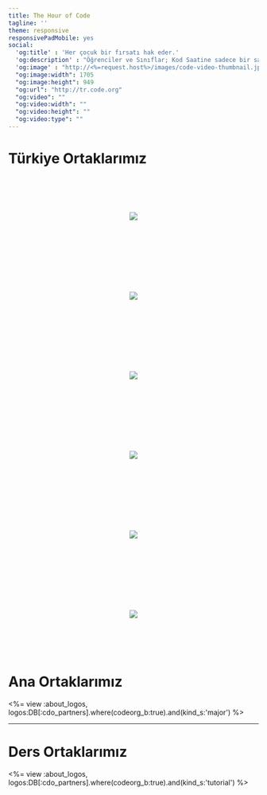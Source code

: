 ```yaml
---
title: The Hour of Code
tagline: ''
theme: responsive
responsivePadMobile: yes
social:
  'og:title' : 'Her çocuk bir fırsatı hak eder.'
  'og:description' : "Öğrenciler ve Sınıflar; Kod Saatine sadece bir saatinizi ayırarak programlamanın ne kadar eğlenceli olduğunu keşfedin"
  'og:image' : "http://<%=request.host%>/images/code-video-thumbnail.jpg"
  "og:image:width": 1705
  "og:image:height": 949
  "og:url": "http://tr.code.org"
  "og:video": ""
  "og:video:width": ""
  "og:video:height": ""
  "og:video:type": ""
---
```


<div class="container-wrap">
  <div class="container main-content">
    <div class="row">
      <h1 class="text-align-center">Türkiye Ortaklarımız</h1>
      <div class="row">
        <div class="col-sm-3 col span_3">
          <div class="logo_column text-align-center" style="display: table; height: 160px; width: 100%;">
            <a style="display: table-cell; vertical-align: middle; text-align: center;" href="https://www.netacad.com/" target="_blank"><img style="max-width: 100%" src="/images/Cisco-Networking-Academy.png"></a>
          </div>
          <div class="logo_column text-align-center" style="display: table; height: 160px; width: 100%;">
            <a style="display: table-cell; vertical-align: middle; text-align: center;" href="https://www.microsoft.com/tr-tr/" target="_blank"><img style="max-width: 100%" src="/images/Microsoft.png"></a>
          </div>
        </div>
        <div class="col-sm-3 col span_3">
          <div class="logo_column text-align-center" style="display: table; height: 160px; width: 100%;">
            <a style="display: table-cell; vertical-align: middle; text-align: center;" href="https://www.google.com/nonprofits/" target="_blank"><img style="max-width: 100%" src="/images/Google-for-Nonprofits.png"></a>
          </div>
          <div class="logo_column text-align-center" style="display: table; height: 160px; width: 100%;">
            <a style="display: table-cell; vertical-align: middle; text-align: center;" href="https://www.oracle.com/tr/index.html" target="_blank"><img style="max-width: 100%" src="/images/Oracle-Academy.png"></a>
          </div>
        </div>
        <div class="col-sm-3 col span_3">
          <div class="logo_column text-align-center" style="display: table; height: 160px; width: 100%;">
            <a style="display: table-cell; vertical-align: middle; text-align: center;" href="http://www.gyctrade.com/?Lang=TR" target="_blank"><img style="max-width: 100%" src="/images/GYC-Trade.png"></a>
          </div>
          <div class="logo_column text-align-center" style="display: table; height: 160px; width: 100%;">
            <a style="display: table-cell; vertical-align: middle; text-align: center;" href="https://www.paypal.com/tr/home" target="_blank"><img style="max-width: 100%" src="/images/Paypal.png"></a>
          </div>
        </div>
      </div>
    </div><!--/row-->
  </div><!--/container main-content-->
</div>

# Ana Ortaklarımız

<%= view :about_logos, logos:DB[:cdo_partners].where(codeorg_b:true).and(kind_s:'major') %>

---

# Ders Ortaklarımız

<%= view :about_logos, logos:DB[:cdo_partners].where(codeorg_b:true).and(kind_s:'tutorial') %>
